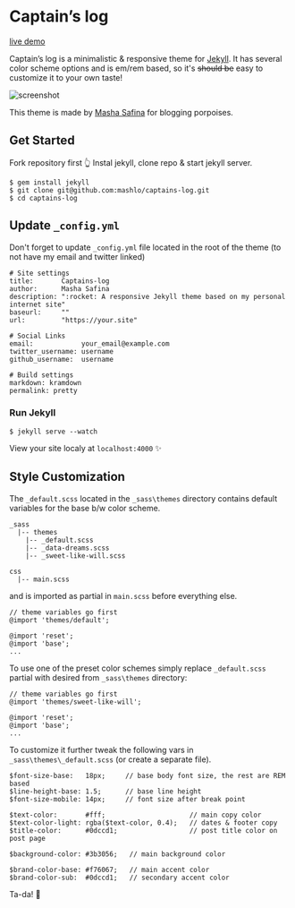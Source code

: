 # Captain’s log

[live demo](http://mashlo.github.io/captains-log/)

Captain’s log is a minimalistic & responsive theme for [Jekyll](https://jekyllrb.com/). It has several color scheme options and is em/rem based, so it's ~~should be~~ easy to customize it to your own taste!

![screenshot](https://raw.githubusercontent.com/mashlo/captains-log/gh-pages/assets/preview.png)

This theme is made by [Masha Safina](http://masha.space) for blogging porpoises.

## Get Started
Fork repository first 👆 Instal jekyll, clone repo & start jekyll server.

```
$ gem install jekyll
$ git clone git@github.com:mashlo/captains-log.git
$ cd captains-log
```

## Update `_config.yml`

Don't forget to update `_config.yml` file located in the root of the theme (to not have my email and twitter linked)

```
# Site settings
title:       Captains-log
author:      Masha Safina
description: ":rocket: A responsive Jekyll theme based on my personal internet site"
baseurl:     "" 
url:         "https://your.site" 

# Social Links
email:            your_email@example.com
twitter_username: username
github_username:  username

# Build settings
markdown: kramdown
permalink: pretty
```

### Run Jekyll

```
$ jekyll serve --watch
```

View your site localy at `localhost:4000` ✨  

## Style Customization

The `_default.scss` located in the `_sass\themes` directory contains default variables for the base b/w color scheme. 

```
_sass
  |-- themes
    |-- _default.scss
    |-- _data-dreams.scss
    |-- _sweet-like-will.scss

css
  |-- main.scss
```

and is imported as partial in `main.scss` before everything else.

```
// theme variables go first
@import 'themes/default';

@import 'reset';
@import 'base';
...
```

To use one of the preset color schemes simply replace `_default.scss` partial with desired from `_sass\themes` directory:

```
// theme variables go first
@import 'themes/sweet-like-will';

@import 'reset';
@import 'base';
...
```

To customize it further tweak the following vars in `_sass\themes\_default.scss` (or create a separate file).

```
$font-size-base:   18px;     // base body font size, the rest are REM based
$line-height-base: 1.5;      // base line height
$font-size-mobile: 14px;     // font size after break point 

$text-color:       #fff;                     // main copy color
$text-color-light: rgba($text-color, 0.4);   // dates & footer copy
$title-color:      #0dccd1;                  // post title color on post page

$background-color: #3b3056;   // main background color

$brand-color-base: #f76067;   // main accent color
$brand-color-sub:  #0dccd1;   // secondary accent color
```

Ta-da! 🎉

